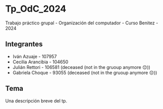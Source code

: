 # Tp_OdC_2024

Trabajo práctico grupal - Organización del computador - Curso Benitez - 2024

## Integrantes

* Iván Azuaje - 107957
* Cecilia Arancibia - 104650
* Julián Rettori - 106581 (deceased (not in the gruoup anymore 😔))
* Gabriela Choque - 93055 (deceased (not in the gruoup anymore 😔))

## Tema

Una descripción breve del tp.

